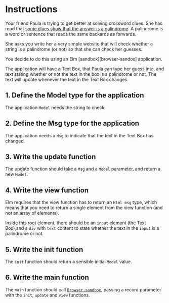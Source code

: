 # Instructions

Your friend Paula is trying to get better at solving crossword clues. She has read that [some clues show that the answer is a palindrome][palindrome-crossword-clues].
A palindrome is a word or sentence that reads the same backards as forwards.

She asks you write her a very simple website that will check whether a string is a palindrome (or not) so that she can check her guesses.

You decide to do this using an Elm [sandbox][browser-sandox] application.

The application will have a Text Box, that Paula can type her guess into, and text stating whether or not the text in the box is a palindrome or not.
The text will update whenever the text in the Text Box changes.

## 1. Define the Model type for the application

The application `Model` needs the string to check.

## 2. Define the Msg type for the application

The application needs a `Msg` to indicate that the text in the Text Box has changed.

## 3. Write the update function

The update function should take a `Msg` and a `Model` parameter, and return a new `Model`.

## 4. Write the view function

Elm requires that the view function has to return an `Html msg` type, which means that you need to return a single element from the view function (and not an  array of elements).

Inside this root element, there should be an `input` element (the Text Box),and a `div` with `text` content to state whether the text in the `input` is a palindrome or not.

## 5. Write the init function

The `init` function should return a sensible initial `Model` value.

## 6. Write the main function

The `main` function should call [`Browser.sandbox`][browser-sandbox], passing a record parameter with the `init`, `update` and `view` functions.

[palindrome-crossword-clues]: https://www.theguardian.com/crosswords/crossword-blog/2012/nov/01/cryptic-crosswords-beginners-palindromes
[browser-sandbox]: https://package.elm-lang.org/packages/elm/browser/latest/Browser#sandbox
